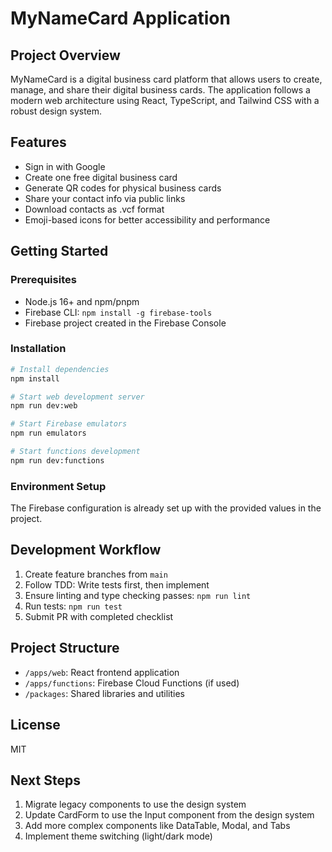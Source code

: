 # MyNameCard Application

## Project Overview
MyNameCard is a digital business card platform that allows users to create, manage, and share their digital business cards. The application follows a modern web architecture using React, TypeScript, and Tailwind CSS with a robust design system.

## Features

- Sign in with Google
- Create one free digital business card
- Generate QR codes for physical business cards
- Share your contact info via public links
- Download contacts as .vcf format
- Emoji-based icons for better accessibility and performance

## Getting Started

### Prerequisites

- Node.js 16+ and npm/pnpm
- Firebase CLI: `npm install -g firebase-tools`
- Firebase project created in the Firebase Console

### Installation

```bash
# Install dependencies
npm install

# Start web development server
npm run dev:web

# Start Firebase emulators
npm run emulators

# Start functions development
npm run dev:functions
```

### Environment Setup

The Firebase configuration is already set up with the provided values in the project.

## Development Workflow

1. Create feature branches from `main`
2. Follow TDD: Write tests first, then implement
3. Ensure linting and type checking passes: `npm run lint`
4. Run tests: `npm run test`
5. Submit PR with completed checklist

## Project Structure

- `/apps/web`: React frontend application
- `/apps/functions`: Firebase Cloud Functions (if used)
- `/packages`: Shared libraries and utilities

## License

MIT

## Next Steps

1. Migrate legacy components to use the design system
2. Update CardForm to use the Input component from the design system
3. Add more complex components like DataTable, Modal, and Tabs
4. Implement theme switching (light/dark mode)
